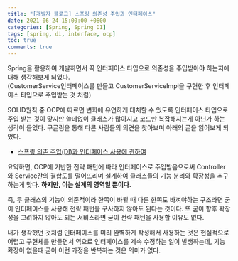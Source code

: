 ```yaml
---
title: "[개발자 블로그] 스프링 의존성 주입과 인터페이스"
date: 2021-06-24 15:00:00 +0800
categories: [Spring, Spring DI]
tags: [spring, di, interface, ocp]
toc: true
comments: true
---
```


Spring을 활용하여 개발하면서 꼭 인터페이스 타입으로 의존성을 주입받아야 하는지에 대해 생각해보게 되었다.<br>
(CustomerService인터페이스를 만들고 CustomerServiceImpl을 구현한 후 인터페이스 타입으로 주입받는 것 처럼)

SOLID원칙 중 OCP에 따르면 변화에 유연하게 대처할 수 있도록 인터페이스 타입으로 주입 받는 것이 맞지만 쓸데없이 클래스가 많아지고 코드만 복잡해지는게 아닌가 하는 생각이 들었다. 구글링을 통해 다른 사람들의 의견을 찾아보며 아래의 글을 읽어보게 되었다.
- [스프링 의존 주입(DI)과 인터페이스 사용에 관하여](https://codevang.tistory.com/312)

요약하면, OCP에 기반한 전략 패턴에 따라 인터페이스로 주입받음으로써 Controller와 Service간의 결합도를 떨어뜨리며 설계하여 클래스들의 기능 분리와 확장성을 추구하는게 맞다. <b>하지만, 이는 설계의 영역일 뿐이다.</b>

즉, 두 클래스의 기능이 의존적이라 한쪽이 바뀔 때 다른 한쪽도 바껴야하는 구조라면 굳이 인터페이스를 사용해 전략 패턴을 구사하지 않아도 된다는 것이다. 또 굳이 향후 확장성을 고려하지 않아도 되는 서비스라면 굳이 전략 패턴을 사용할 이유도 없다.

내가 생각했던 것처럼 인터페이스를 미리 완벽하게 작성해서 사용하는 것은 현실적으로 어렵고 구현체를 만들면서 역으로 인터페이스를 계속 수정하는 일이 발생하는데, 기능 확장이 없을때 굳이 이런 과정을 반복하는 것은 의미가 없다.